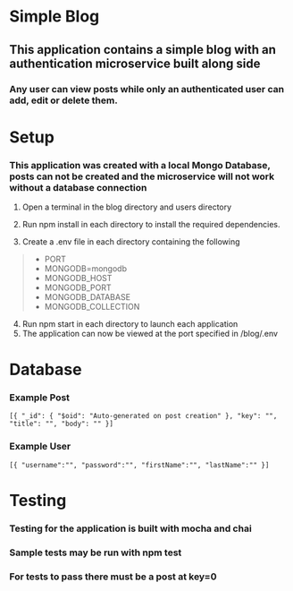 # Simple Blog

## This application contains a simple blog with an authentication microservice built along side
### Any user can view posts while only an authenticated user can add, edit or delete them.   

# Setup
### This application was created with a local Mongo Database, posts can not be created and the microservice will not work without a database connection
1. Open a terminal in the blog directory and users directory  
2. Run npm install in each directory to install the required dependencies.

3. Create a .env file in each directory containing the following
> - PORT
> - MONGODB=mongodb
> - MONGODB_HOST
> - MONGODB_PORT     
> - MONGODB_DATABASE
> - MONGODB_COLLECTION
4. Run npm start in each directory to launch each application  
5. The application can now be viewed at the port specified in /blog/.env

# Database
### Example Post
`[{
  "_id": {
    "$oid": "Auto-generated on post creation"
  },
  "key": "",
  "title": "",
  "body": ""
}]`
### Example User
`[{
        "username":"",
        "password":"",
        "firstName":"",
        "lastName":""
    }]`

# Testing
### Testing for the application is built with mocha and chai  
### Sample tests may be run with npm test  
### For tests to pass there must be a post at key=0

